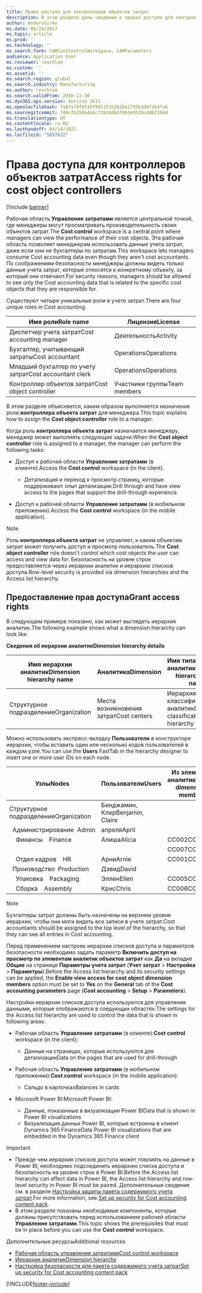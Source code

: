 ```yaml
---
title: Права доступа для контроллеров объектов затрат
description: В этом разделе даны сведения о правах доступа для контроллеров объектов затрат.
author: AndersGirke
ms.date: 06/24/2017
ms.topic: article
ms.prod: ''
ms.technology: ''
ms.search.form: CAMCostControlWorkspace, CAMParameters
audience: Application User
ms.reviewer: roschlom
ms.custom: ''
ms.assetid: ''
ms.search.region: global
ms.search.industry: Manufacturing
ms.author: roschlom
ms.search.validFrom: 2016-11-30
ms.dyn365.ops.version: Version 1611
ms.openlocfilehash: fa8faf0f0f45f901151b3b20a1792b3d8f264fa6
ms.sourcegitcommit: 7d0cfb359a4abc7392ddb3f0b3e9539c40b7204d
ms.translationtype: HT
ms.contentlocale: ru-RU
ms.lasthandoff: 04/14/2021
ms.locfileid: "5897632"
---
```

# <a name="access-rights-for-cost-object-controllers"></a><span data-ttu-id="aee32-103">Права доступа для контроллеров объектов затрат</span><span class="sxs-lookup"><span data-stu-id="aee32-103">Access rights for cost object controllers</span></span>

[!include [banner](../includes/banner.md)]

<span data-ttu-id="aee32-104">Рабочая область **Управление затратами** является центральной точкой, где менеджеры могут просматривать производительность своих объектов затрат.</span><span class="sxs-lookup"><span data-stu-id="aee32-104">The **Cost control** workspace is a central point where managers can view the performance of their cost objects.</span></span> <span data-ttu-id="aee32-105">Эта рабочая область позволяет менеджерам использовать данные учета затрат, даже если они не бухгалтеры по затратам.</span><span class="sxs-lookup"><span data-stu-id="aee32-105">This workspace lets managers consume Cost accounting data even though they aren't cost accountants.</span></span> <span data-ttu-id="aee32-106">По соображениям безопасности менеджеры должны видеть только данные учета затрат, которые относятся к конкретному объекту, за который они отвечают.</span><span class="sxs-lookup"><span data-stu-id="aee32-106">For security reasons, managers should be allowed to see only the Cost accounting data that is related to the specific cost objects that they are responsible for.</span></span>

<span data-ttu-id="aee32-107">Существуют четыре уникальные роли в учете затрат.</span><span class="sxs-lookup"><span data-stu-id="aee32-107">There are four unique roles in Cost accounting.</span></span>

| <span data-ttu-id="aee32-108">Имя роли</span><span class="sxs-lookup"><span data-stu-id="aee32-108">Role name</span></span>               | <span data-ttu-id="aee32-109">Лицензия</span><span class="sxs-lookup"><span data-stu-id="aee32-109">License</span></span>      |
|-------------------------|--------------|
| <span data-ttu-id="aee32-110">Диспетчер учета затрат</span><span class="sxs-lookup"><span data-stu-id="aee32-110">Cost accounting manager</span></span> | <span data-ttu-id="aee32-111">Деятельность</span><span class="sxs-lookup"><span data-stu-id="aee32-111">Activity</span></span>     |
| <span data-ttu-id="aee32-112">Бухгалтер, учитывающий затраты</span><span class="sxs-lookup"><span data-stu-id="aee32-112">Cost accountant</span></span>         | <span data-ttu-id="aee32-113">Operations</span><span class="sxs-lookup"><span data-stu-id="aee32-113">Operations</span></span>   |
| <span data-ttu-id="aee32-114">Младший бухгалтер по учету затрат</span><span class="sxs-lookup"><span data-stu-id="aee32-114">Cost accountant clerk</span></span>   | <span data-ttu-id="aee32-115">Operations</span><span class="sxs-lookup"><span data-stu-id="aee32-115">Operations</span></span>   |
| <span data-ttu-id="aee32-116">Контроллер объектов затрат</span><span class="sxs-lookup"><span data-stu-id="aee32-116">Cost object controller</span></span>  | <span data-ttu-id="aee32-117">Участники группы</span><span class="sxs-lookup"><span data-stu-id="aee32-117">Team members</span></span> |

<span data-ttu-id="aee32-118">В этом разделе объясняется, каким образом выполняется назначение роли **контроллера объекта затрат** для менеджера.</span><span class="sxs-lookup"><span data-stu-id="aee32-118">This topic explains how to assign the **Cost object controller** role to a manager.</span></span>

<span data-ttu-id="aee32-119">Когда роль **контроллера объекта затрат** назначается менеджеру, менеджер может выполнять следующие задачи:</span><span class="sxs-lookup"><span data-stu-id="aee32-119">When the **Cost object controller** role is assigned to a manager, the manager can perform the following tasks:</span></span>

- <span data-ttu-id="aee32-120">Доступ к рабочей области **Управление затратами** (в клиенте).</span><span class="sxs-lookup"><span data-stu-id="aee32-120">Access the **Cost control** workspace (in the client).</span></span>

    - <span data-ttu-id="aee32-121">Детализация и переход к просмотр страниц, которые поддерживают опыт детализации.</span><span class="sxs-lookup"><span data-stu-id="aee32-121">Drill through and have view access to the pages that support the drill-through experience.</span></span>

- <span data-ttu-id="aee32-122">Доступ к рабочей области **Управление затратами** (в мобильном приложении).</span><span class="sxs-lookup"><span data-stu-id="aee32-122">Access the **Cost control** workspace (in the mobile application).</span></span>

> [!NOTE]
> <span data-ttu-id="aee32-123">Роль **контроллера объекта затрат** не управляет, к каким объектам затрат может получить доступ и просмотр пользователь.</span><span class="sxs-lookup"><span data-stu-id="aee32-123">The **Cost object controller** role doesn't control which cost objects the user can access and view data for.</span></span> <span data-ttu-id="aee32-124">Безопасность на уровне строк предоставляется через иерархии аналитик и иерархию списков доступа.</span><span class="sxs-lookup"><span data-stu-id="aee32-124">Row-level security is provided via dimension hierarchies and the Access list hierarchy.</span></span>

## <a name="grant-access-rights"></a><span data-ttu-id="aee32-125">Предоставление прав доступа</span><span class="sxs-lookup"><span data-stu-id="aee32-125">Grant access rights</span></span>
<span data-ttu-id="aee32-126">В следующем примере показано, как может выглядеть иерархия аналитик.</span><span class="sxs-lookup"><span data-stu-id="aee32-126">The following example shows what a dimension hierarchy can look like.</span></span>

<span data-ttu-id="aee32-127">**Сведения об иерархии аналитик**</span><span class="sxs-lookup"><span data-stu-id="aee32-127">**Dimension hierarchy details**</span></span>

| <span data-ttu-id="aee32-128">Имя иерархии аналитик</span><span class="sxs-lookup"><span data-stu-id="aee32-128">Dimension hierarchy name</span></span> | <span data-ttu-id="aee32-129">Аналитика</span><span class="sxs-lookup"><span data-stu-id="aee32-129">Dimension</span></span>    | <span data-ttu-id="aee32-130">Имя типа иерархии аналитик</span><span class="sxs-lookup"><span data-stu-id="aee32-130">Dimension hierarchy type name</span></span>      | <span data-ttu-id="aee32-131">Иерархия списков доступа</span><span class="sxs-lookup"><span data-stu-id="aee32-131">Access list hierarchy</span></span> |
|--------------------------|--------------|------------------------------------|-----------------------|
| <span data-ttu-id="aee32-132">Cтруктурное подразделение</span><span class="sxs-lookup"><span data-stu-id="aee32-132">Organization</span></span>             | <span data-ttu-id="aee32-133">Места возникновения затрат</span><span class="sxs-lookup"><span data-stu-id="aee32-133">Cost centers</span></span> | <span data-ttu-id="aee32-134">Иерархия классификации аналитик</span><span class="sxs-lookup"><span data-stu-id="aee32-134">Dimension classification hierarchy</span></span> | <span data-ttu-id="aee32-135">**Да**</span><span class="sxs-lookup"><span data-stu-id="aee32-135">**Yes**</span></span>               |

<span data-ttu-id="aee32-136">Можно использовать экспресс-вкладку **Пользователи** в конструкторе иерархии, чтобы вставить один или несколько кодов пользователей в каждом узле.</span><span class="sxs-lookup"><span data-stu-id="aee32-136">You can use the **Users** FastTab in the hierarchy designer to insert one or more user IDs on each node.</span></span>

|             <span data-ttu-id="aee32-137">Узлы</span><span class="sxs-lookup"><span data-stu-id="aee32-137">Nodes</span></span>                 | <span data-ttu-id="aee32-138">Пользователи</span><span class="sxs-lookup"><span data-stu-id="aee32-138">Users</span></span>            | <span data-ttu-id="aee32-139">Из элемента аналитики</span><span class="sxs-lookup"><span data-stu-id="aee32-139">From dimension member</span></span>     |   <span data-ttu-id="aee32-140">В элемент аналитики</span><span class="sxs-lookup"><span data-stu-id="aee32-140">To dimension member</span></span>   |
|-----------------------------------|------------------|---------------------------|-------------------------|
| <span data-ttu-id="aee32-141">Cтруктурное подразделение</span><span class="sxs-lookup"><span data-stu-id="aee32-141">Organization</span></span>                      | <span data-ttu-id="aee32-142">Бенджамин, Клер</span><span class="sxs-lookup"><span data-stu-id="aee32-142">Benjamin, Claire</span></span> |                           |                         |
| <span data-ttu-id="aee32-143">&nbsp;&nbsp;Администрирование</span><span class="sxs-lookup"><span data-stu-id="aee32-143">&nbsp;&nbsp;Admin</span></span>                 | <span data-ttu-id="aee32-144">апреля</span><span class="sxs-lookup"><span data-stu-id="aee32-144">April</span></span>            |                           |                         |
| <span data-ttu-id="aee32-145">&nbsp;&nbsp;&nbsp;&nbsp;Финансы</span><span class="sxs-lookup"><span data-stu-id="aee32-145">&nbsp;&nbsp;&nbsp;&nbsp;Finance</span></span>   | <span data-ttu-id="aee32-146">Алиша</span><span class="sxs-lookup"><span data-stu-id="aee32-146">Alicia</span></span>           | <span data-ttu-id="aee32-147">CC002</span><span class="sxs-lookup"><span data-stu-id="aee32-147">CC002</span></span>                     | <span data-ttu-id="aee32-148">CC003</span><span class="sxs-lookup"><span data-stu-id="aee32-148">CC003</span></span>                   |
|                                   |                  | <span data-ttu-id="aee32-149">CC007</span><span class="sxs-lookup"><span data-stu-id="aee32-149">CC007</span></span>                     | <span data-ttu-id="aee32-150">CC007</span><span class="sxs-lookup"><span data-stu-id="aee32-150">CC007</span></span>                   |
| <span data-ttu-id="aee32-151">&nbsp;&nbsp;&nbsp;&nbsp;Отдел кадров</span><span class="sxs-lookup"><span data-stu-id="aee32-151">&nbsp;&nbsp;&nbsp;&nbsp;HR</span></span>        | <span data-ttu-id="aee32-152">Арни</span><span class="sxs-lookup"><span data-stu-id="aee32-152">Arnie</span></span>            | <span data-ttu-id="aee32-153">CC001</span><span class="sxs-lookup"><span data-stu-id="aee32-153">CC001</span></span>                     | <span data-ttu-id="aee32-154">CC001</span><span class="sxs-lookup"><span data-stu-id="aee32-154">CC001</span></span>                   |
| <span data-ttu-id="aee32-155">&nbsp;&nbsp;Производство</span><span class="sxs-lookup"><span data-stu-id="aee32-155">&nbsp;&nbsp;Production</span></span>            | <span data-ttu-id="aee32-156">Дэвид</span><span class="sxs-lookup"><span data-stu-id="aee32-156">David</span></span>            |                           |                         |
| <span data-ttu-id="aee32-157">&nbsp;&nbsp;&nbsp;&nbsp;Упаковка</span><span class="sxs-lookup"><span data-stu-id="aee32-157">&nbsp;&nbsp;&nbsp;&nbsp;Packaging</span></span> | <span data-ttu-id="aee32-158">Эллен</span><span class="sxs-lookup"><span data-stu-id="aee32-158">Ellen</span></span>            | <span data-ttu-id="aee32-159">CC005</span><span class="sxs-lookup"><span data-stu-id="aee32-159">CC005</span></span>                     | <span data-ttu-id="aee32-160">CC005</span><span class="sxs-lookup"><span data-stu-id="aee32-160">CC005</span></span>                   |
| <span data-ttu-id="aee32-161">&nbsp;&nbsp;&nbsp;&nbsp;Сборка</span><span class="sxs-lookup"><span data-stu-id="aee32-161">&nbsp;&nbsp;&nbsp;&nbsp;Assembly</span></span>  | <span data-ttu-id="aee32-162">Крис</span><span class="sxs-lookup"><span data-stu-id="aee32-162">Chris</span></span>            | <span data-ttu-id="aee32-163">CC006</span><span class="sxs-lookup"><span data-stu-id="aee32-163">CC006</span></span>                     | <span data-ttu-id="aee32-164">CC006</span><span class="sxs-lookup"><span data-stu-id="aee32-164">CC006</span></span>                   |

> [!NOTE]
> <span data-ttu-id="aee32-165">Бухгалтеры затрат должны быть назначены на верхнем уровне иерархии, чтобы они моги видеть все записи в учете затрат.</span><span class="sxs-lookup"><span data-stu-id="aee32-165">Cost accountants should be assigned to the top level of the hierarchy, so that they can see all entries in Cost accounting.</span></span>

<span data-ttu-id="aee32-166">Перед применением настроек иерархии списков доступа и параметров безопасности необходимо задать параметр **Включить доступ на просмотр по элементам аналитик объектов затрат** как **Да** на вкладке **Общие** на странице **Параметры учета затрат** (**Учет затрат** > **Настройка** > **Параметры**).</span><span class="sxs-lookup"><span data-stu-id="aee32-166">Before the Access list hierarchy and its security settings can be applied, the **Enable view access for cost object dimension members** option must be set to **Yes** on the **General** tab of the **Cost accounting parameters** page (**Cost accounting** > **Setup** > **Parameters**).</span></span>

<span data-ttu-id="aee32-167">Настройки иерархии списков доступа используются для управления данными, которые отображаются в следующих областях:</span><span class="sxs-lookup"><span data-stu-id="aee32-167">The settings for the Access list hierarchy are used to control the data that is shown in following areas:</span></span>

- <span data-ttu-id="aee32-168">Рабочая область **Управление затратами** (в клиенте):</span><span class="sxs-lookup"><span data-stu-id="aee32-168">**Cost control** workspace (in the client):</span></span>

    - <span data-ttu-id="aee32-169">Данные на страницах, которые используются для детализации</span><span class="sxs-lookup"><span data-stu-id="aee32-169">Data on the pages that are used for drill-through</span></span>

- <span data-ttu-id="aee32-170">Рабочая область **Управление затратами** (в мобильном приложении):</span><span class="sxs-lookup"><span data-stu-id="aee32-170">**Cost control** workspace (in the mobile application):</span></span>

    - <span data-ttu-id="aee32-171">Сальдо в карточках</span><span class="sxs-lookup"><span data-stu-id="aee32-171">Balances in cards</span></span>

- <span data-ttu-id="aee32-172">Microsoft Power BI:</span><span class="sxs-lookup"><span data-stu-id="aee32-172">Microsoft Power BI:</span></span>

    - <span data-ttu-id="aee32-173">Данные, показанные в визуализации Power BI</span><span class="sxs-lookup"><span data-stu-id="aee32-173">Data that is shown in Power BI visualizations</span></span>
    - <span data-ttu-id="aee32-174">Визуализация данных Power BI, которые встроены в клиент Dynamics 365 Finance</span><span class="sxs-lookup"><span data-stu-id="aee32-174">Data Power BI visualizations that are embedded in the Dynamics 365 Finance client</span></span>

> [!IMPORTANT]
> - <span data-ttu-id="aee32-175">Прежде чем иерархия списков доступа может повлиять на данные в Power BI, необходимо подсоединить иерархию списка доступа и безопасность на уровне строк в Power BI.</span><span class="sxs-lookup"><span data-stu-id="aee32-175">Before the Access list hierarchy can affect data in Power BI, the Access list hierarchy and row-level security in Power BI must be paired.</span></span> <span data-ttu-id="aee32-176">Дополнительные сведения см. в разделе [Настройка защиты пакета содержимого учета затрат](../../fin-ops-core/dev-itpro/analytics/setup-security-cost-accounting-content-pack.md).</span><span class="sxs-lookup"><span data-stu-id="aee32-176">For more information, see [Set up security for Cost accounting content pack](../../fin-ops-core/dev-itpro/analytics/setup-security-cost-accounting-content-pack.md).</span></span>
> - <span data-ttu-id="aee32-177">В этом разделе показаны необходимые компоненты, которые должны присутствовать перед использованием рабочей области **Управление затратами**.</span><span class="sxs-lookup"><span data-stu-id="aee32-177">This topic shows the prerequisites that must be in place before you can use the **Cost control** workspace.</span></span>

<span data-ttu-id="aee32-178">Дополнительные ресурсы</span><span class="sxs-lookup"><span data-stu-id="aee32-178">Additional resources</span></span>

- [<span data-ttu-id="aee32-179">Рабочая область управления затратами</span><span class="sxs-lookup"><span data-stu-id="aee32-179">Cost control workspace</span></span>](cost-control-workspace.md)
- [<span data-ttu-id="aee32-180">Иерархия аналитик</span><span class="sxs-lookup"><span data-stu-id="aee32-180">Dimension hierarchy</span></span>](dimension-hierarchy.md)
- [<span data-ttu-id="aee32-181">Настройка безопасности для пакета содержимого учета затрат</span><span class="sxs-lookup"><span data-stu-id="aee32-181">Set up security for Cost accounting content pack</span></span>](../../fin-ops-core/dev-itpro/analytics/setup-security-cost-accounting-content-pack.md)


[!INCLUDE[footer-include](../../includes/footer-banner.md)]
